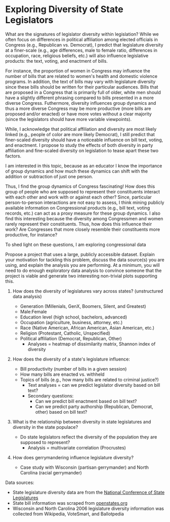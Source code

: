 # Exploring Diversity of State Legislators

What are the signatures of legislator diversity within legislation? While we often focus on differences in political affiliation among elected officials in Congress (e.g., Republican vs. Democrat), I predict that legislature diversity at a finer-scale (e.g., age differences, male to female ratio, differences in occupation, race, religious beliefs, etc.) will also influence legislative products: the text, voting, and enactment of bills. 

For instance, the proportion of women in Congress may influence the number of bills that are related to women's health and domestic violence programs. In addition, the text of bills may vary with legislature diversity since these bills should be written for their particular audiences. Bills that are proposed in a Congress that is primarily full of older, white men should have a slightly different phrasing compared to bills presented in a more diverse Congress. Futhermore, diversity influences group dynamics and thus a more diverse Congress may be more productive (more bills are proposed and/or enacted) or have more votes without a clear majority (since the legislators should have more variable viewpoints). 

While, I acknowledge that political affiliation and diversity are most likely linked (e.g., people of color are more likely Democrat), I still predict that finer-scaled diversity should have a noticeable influence on bill text, voting, and enactment. I propose to study the effects of both diversity in party affiliation and fine-scaled diversity on legislation to tease apart these two factors.

I am interested in this topic, because as an educator I know the importance of group dynamics and how much these dynamics can shift with the addition or subtraction of just one person. 

Thus, I find the group dynamics of Congress fascinating! How does this group of people who are supposed to represent their constituents interact with each other and work with or against each other? Since, particular person-to-person interactions are not easy to assess, I think mining publicly available information on Congressional products (e.g., bill text, voting records, etc.) can act as a proxy measure for these group dynamics. I also find this interesting because the diversity among Congressmen and women rarely represent their constituents. Thus, how does this influence their work? Are Congresses that more closely resemble their constituents more productive, for instance?

To shed light on these questions, I am exploring congressional data 



Propose a project that uses a large, publicly accessible dataset. Explain your motivation for tackling this problem, discuss the data source(s) you are using, and explain the analysis you are performing. At a minimum, you will need to do enough exploratory data analysis to convince someone that the project is viable and generate two interesting non-trivial plots supporting this.


1. How does the diversity of legislatures vary across states? (unstructured data analysis)
   * Generation (Millenials, GenX, Boomers, Silent, and Greatest)
   * Male:Female
   * Education level (high school, bachelors, advanced)
   * Occupation (agriculture, business, attorney, etc.)
   * Race (Native American, African American, Asian American, etc.)
   * Religion (Protestant, Catholic, Unspecified)
   * Political affiliation (Democrat, Republican, Other)
     * Analyses = heatmap of dissimilarity matrix, Shannon index of diversity

2. How does the diversity of a state's legislature influence:
   * Bill productivity (number of bills in a given session)
   * How many bills are enacted vs. withheld 
   * Topics of bills (e.g., how many bills are related to criminal justice?)
     * Text analyses = can we predict legislator diversity based on bill text?
     * Secondary questions:
       * Can we predict bill enactment based on bill text?
       * Can we predict party authorship (Republican, Democrat, other) based on bill text?
 
3. What is the relationship between diversity in state legislatures and diversity in the state populace?
   * Do state legislators reflect the diversity of the population they are supposed to represent?
     * Analysis = multivariate correlation (Procrustes) 

4. How does gerrymandering influence legislature diversity? 
   * Case study with Wisconsin (partisan gerrymander) and North Carolina (racial gerrymander)
 
Data sources:
   * State legislature diversity data are from the [National Conference of State Legislatures](http://www.ncsl.org/research/about-state-legislatures/who-we-elect-an-interactive-graphic.aspx#)
   * State bill information was scraped from [openstates.org](https://openstates.org/)
   * Wisconsin and North Carolina 2006 legislature diversity information was collected from Wikipedia, VoteSmart, and Ballotpedia
 
